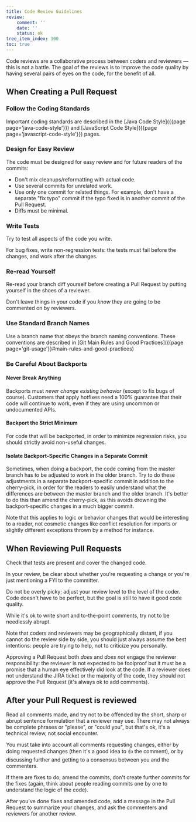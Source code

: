 ```yaml
---
title: Code Review Guidelines
review:
    comment: ''
    date: ''
    status: ok
tree_item_index: 300
toc: true
---
```

Code reviews are a collaborative process between coders and reviewers — this is not a battle. The goal of the reviews is to improve the code quality by having several pairs of eyes on the code, for the benefit of all.

## When Creating a Pull Request

### Follow the Coding Standards

Important coding standards are described in the [Java Code Style]({{page page='java-code-style'}}) and [JavaScript Code Style]({{page page='javascript-code-style'}}) pages.

### Design for Easy Review

The code must be designed for easy review and for future readers of the commits:
- Don't mix cleanups/reformatting with actual code.
- Use several commits for unrelated work.
- Use only one commit for related things. For example, don't have a separate "fix typo" commit if the typo fixed is in another commit of the Pull Request.
- Diffs must be minimal.

### Write Tests

Try to test all aspects of the code you write.

For bug fixes, write non-regression tests: the tests must fail before the changes, and work after the changes.

### Re-read Yourself

Re-read your branch diff yourself before creating a Pull Request by putting yourself in the shoes of a reviewer.

Don't leave things in your code if you _know_ they are going to be commented on by reviewers.

### Use Standard Branch Names

Use a branch name that obeys the branch naming conventions. These conventions are described in [Git Main Rules and Good Practices]({{page page='git-usage'}}#main-rules-and-good-practices)

### Be Careful About Backports

#### Never Break Anything

Backports must *never change existing behavior* (except to fix bugs of course). Customers that apply hotfixes need a 100% guarantee that their code will continue to work, even if they are using uncommon or undocumented APIs.

#### Backport the Strict Minimum

For code that will be backported, in order to minimize regression risks, you should strictly avoid non-useful changes.

#### Isolate Backport-Specific Changes in a Separate Commit

Sometimes, when doing a backport, the code coming from the master branch has to be adjusted to work in the older branch. Try to do these adjustments in a separate backport-specific commit in addition to the cherry-pick, in order for the readers to easily understand what the differences are between the master branch and the older branch. It's better to do this than amend the cherry-pick, as this avoids drowning the backport-specific changes in a much bigger commit.

Note that this applies to logic or behavior changes that would be interesting to a reader, not cosmetic changes like conflict resolution for imports or slightly different exceptions thrown by a method for instance.

## When Reviewing Pull Requests

Check that tests are present and cover the changed code.

In your review, be clear about whether you're requesting a change or you're just mentioning a FYI to the committer.

Do not be overly picky: adjust your review level to the level of the coder. Code doesn't have to be perfect, but the goal is still to have it good code quality.

While it's ok to write short and to-the-point comments, try not to be needlessly abrupt.

Note that coders and reviewers may be geographically distant, if you cannot do the review side by side, you should just always assume the best intentions: people are trying to help, not to criticize you personally.

Approving a Pull Request both _does_ and _does not_ engage the reviewer responsibility: the reviewer is not expected to be foolproof but it must be a promise that a human eye effectively did look at the code. If a reviewer does not understand the JIRA ticket or the majority of the code, they should not approve the Pull Request (it's always ok to add comments).

## After your Pull Request is reviewed

Read all comments made, and try not to be offended by the short, sharp or abrupt sentence formulation that a reviewer may use. There may not always be complete phrases or "please", or "could you", but that's ok, it's a technical review, not social encounter.

You must take into account all comments requesting changes, either by doing requested changes (then it's a good idea to 👍 the comment), or by discussing further and getting to a consensus between you and the commenters.

If there are fixes to do, amend the commits, don't create further commits for the fixes (again, think about people reading commits one by one to understand the logic of the code).

After you've done fixes and amended code, add a message in the Pull Request to summarize your changes, and ask the commenters and reviewers for another review.
